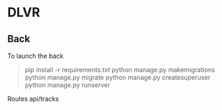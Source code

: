 # DLVR

## Back

To launch the back
> pip install -r requirements.txt
> python manage.py makemigrations
> python manage.py migrate
> python manage.py createsuperuser
> python manage.py runserver


Routes 
api/tracks


